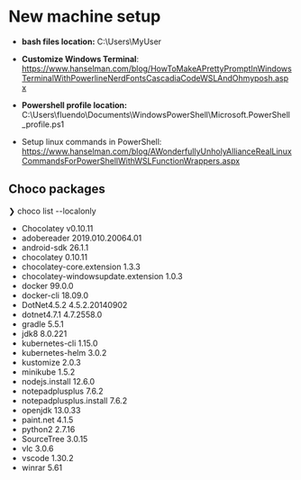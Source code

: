 # New machine setup

- <b>bash files location:</b> C:\Users\MyUser

- <b>Customize Windows Terminal</b>: https://www.hanselman.com/blog/HowToMakeAPrettyPromptInWindowsTerminalWithPowerlineNerdFontsCascadiaCodeWSLAndOhmyposh.aspx
- <b>Powershell profile location:</b> C:\Users\fluendo\Documents\WindowsPowerShell\Microsoft.PowerShell_profile.ps1
- Setup linux commands in PowerShell: https://www.hanselman.com/blog/AWonderfullyUnholyAllianceRealLinuxCommandsForPowerShellWithWSLFunctionWrappers.aspx

## Choco packages
❯ choco list --localonly
- Chocolatey v0.10.11
- adobereader 2019.010.20064.01
- android-sdk 26.1.1
- chocolatey 0.10.11
- chocolatey-core.extension 1.3.3
- chocolatey-windowsupdate.extension 1.0.3
- docker 99.0.0
- docker-cli 18.09.0
- DotNet4.5.2 4.5.2.20140902
- dotnet4.7.1 4.7.2558.0
- gradle 5.5.1
- jdk8 8.0.221
- kubernetes-cli 1.15.0
- kubernetes-helm 3.0.2
- kustomize 2.0.3
- minikube 1.5.2
- nodejs.install 12.6.0
- notepadplusplus 7.6.2
- notepadplusplus.install 7.6.2
- openjdk 13.0.33
- paint.net 4.1.5
- python2 2.7.16
- SourceTree 3.0.15
- vlc 3.0.6
- vscode 1.30.2
- winrar 5.61


